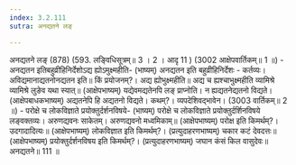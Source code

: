 ```yaml
---
index: 3.2.111
sutra: अनद्यतने लङ्

---
```

 अनद्यतने लङ् (878) (593. लङ्विधिसूत्रम्॥ 3 । 2 । आदृ 11 ) (3002 आक्षेपवार्तिकम्॥ 1 ॥) - अनद्यतन इतिबहुव्रीहिनिर्देशोऽद्य ह्योऽमुक्ष्महीति- (भाष्यम्) अनद्यतन इति बहुव्रीहिनिर्देशः - कर्तव्यः। अविद्यमानाद्यतनोनद्यतन इति॥ किं प्रयोजनम्?। अद्य ह्योभुक्ष्महीति॥ अद्य च ह्यश्चाभुक्ष्महीति व्यामिश्रे व्यामिश्रे लुङेव यथा स्यात्॥ (आक्षेपभाष्यम्) यद्येवमद्यतेनपि लङ् प्राप्नोति। न ह्यद्यतनेद्यतनो विद्यते। (आक्षेपबाधकभाष्यम्) अद्यतनेपि हि अद्यतनो विद्यते। कथम्?। व्यपदेशिवद्भावेन। (3003 वार्तिकम्॥ 2 ॥) - परोक्षे च लोकविज्ञाते प्रयोक्तुर्दर्शनविषये- (भाष्यम्) परोक्षे च लोकविज्ञाते प्रयोक्तुर्दर्शिनविषये लङ्वक्तव्यः। अरुणद्यवनः साकेतम्। अरुणद्यवनो मध्वमिकाम्॥ (आक्षेपभाष्यम्) परोक्ष इति किमर्थम्?। उदगादादित्यः॥ (आक्षेपभाष्यम्) लोकविज्ञात इति किमर्थम्?। (प्रत्युदाहरणभाष्यम्) चकार कटं देवदत्तः॥ (आक्षेपभाष्यम्) प्रयोक्तुर्दर्शनविषय इति किमर्थम्?। (प्रत्युदाहरणभाष्यम्) जघान कंसं किल वासुदेवः॥ अनद्यतने॥ 111 ॥ 